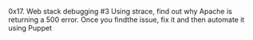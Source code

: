 0x17. Web stack debugging #3
Using strace, find out why Apache is returning a 500 error. Once you findthe issue, fix it and then automate it using Puppet
